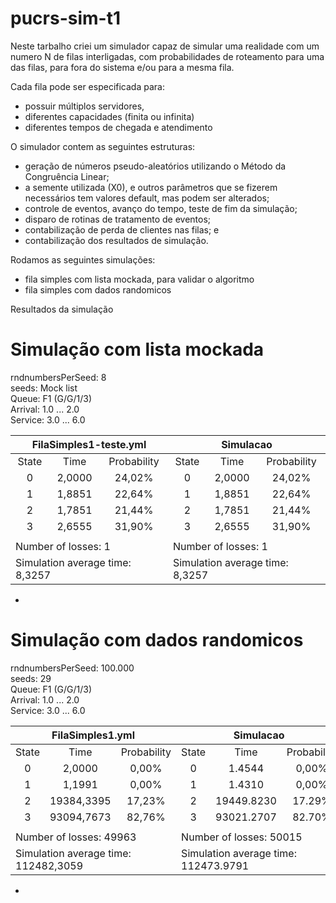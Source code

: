 # pucrs-sim-t1

Neste tarbalho criei um simulador capaz de simular uma realidade com um numero N de filas interligadas,
com probabilidades de roteamento para uma das filas, para fora do sistema e/ou para a mesma fila. 

Cada fila pode ser especificada para:
- possuir múltiplos servidores, 
- diferentes capacidades (finita ou infinita)
- diferentes tempos de chegada e atendimento

O simulador contem as seguintes estruturas:
- geração de números pseudo-aleatórios utilizando o Método da Congruência Linear;
- a semente utilizada (X0), e outros parâmetros que se fizerem necessários tem valores default, mas podem ser alterados;
- controle de eventos, avanço do tempo, teste de fim da simulação;
- disparo de rotinas de tratamento de eventos;
- contabilização de perda de clientes nas filas; e
- contabilização dos resultados de simulação.

Rodamos as seguintes simulações:
- fila simples com lista mockada, para validar o algoritmo
- fila simples com dados randomicos

Resultados da simulação

# Simulação com lista mockada  

rndnumbersPerSeed:  8  
seeds:              Mock list  
Queue:              F1 (G/G/1/3)  
Arrival:            1.0 ... 2.0  
Service:            3.0 ... 6.0  

<table align="center" cellpadding="10">
    <thead>
        <tr>
            <th colspan=3>FilaSimples1-teste.yml</th>
            <th colspan=3>Simulacao</th>
        </tr>
    </thead>
    <tbody>
        <tr align="center">
            <td>State</td>
            <td>Time</td>
            <td>Probability</td>
            <td>State</td>
            <td>Time</td>
            <td>Probability</td>
        </tr>
        <tr align="center">
            <td>0</td>
            <td>2,0000</td>
            <td>24,02%</td>
            <td>0</td>
            <td>2,0000</td>
            <td>24,02%</td>
        </tr>
        <tr align="center">
            <td>1</td>
            <td>1,8851</td>
            <td>22,64%</td>
            <td>1</td>
            <td>1,8851</td>
            <td>22,64%</td>
        </tr>
        <tr align="center">
            <td>2</td>
            <td>1,7851</td>
            <td>21,44%</td>
            <td>2</td>
            <td>1,7851</td>
            <td>21,44%</td>
        </tr>
         <tr align="center">
            <td>3</td>
            <td>2,6555</td>
            <td>31,90%</td>
            <td>3</td>
            <td>2,6555</td>
            <td>31,90%</td>
        </tr>
        <tr>
            <td colspan=6></td>
        </tr>
        <tr>
            <td colspan=3>Number of losses: 1</td>
            <td colspan=3>Number of losses: 1</td>
        </tr>
        <tr>
            <td colspan=3>Simulation average time: 8,3257</td>
            <td colspan=3>Simulation average time: 8,3257</td>
        </tr>
    </tbody>
</table>

-

# Simulação com dados randomicos

rndnumbersPerSeed:  100.000  
seeds:              29  
Queue:              F1 (G/G/1/3)  
Arrival:            1.0 ... 2.0  
Service:            3.0 ... 6.0  

<table align="center" cellpadding="10">
    <thead>
        <tr>
            <th colspan=3>FilaSimples1.yml</th>
            <th colspan=3>Simulacao</th>
        </tr>
    </thead>
    <tbody>
        <tr align="center">
            <td>State</td>
            <td>Time</td>
            <td>Probability</td>
            <td>State</td>
            <td>Time</td>
            <td>Probability</td>
        </tr>
        <tr align="center">
            <td>0</td>
            <td>2,0000</td>
            <td>0,00%</td>
            <td>0</td>
            <td>1.4544</td>
            <td>0,00%</td>
        </tr>
        <tr align="center">
            <td>1</td>
            <td>1,1991</td>
            <td>0,00%</td>
            <td>1</td>
            <td>1.4310</td>
            <td>0,00%</td>
        </tr>
        <tr align="center">
            <td>2</td>
            <td>19384,3395</td>
            <td>17,23%</td>
            <td>2</td>
            <td>19449.8230</td>
            <td>17.29%</td>
        </tr>
         <tr align="center">
            <td>3</td>
            <td>93094,7673</td>
            <td>82,76%</td>
            <td>3</td>
            <td>93021.2707</td>
            <td>82.70%</td>
        </tr>
        <tr>
            <td colspan=6></td>
        </tr>
        <tr>
            <td colspan=3>Number of losses: 49963</td>
            <td colspan=3>Number of losses: 50015</td>
        </tr>
        <tr>
            <td colspan=3>Simulation average time: 112482,3059</td>
            <td colspan=3>Simulation average time: 112473.9791</td>
        </tr>
    </tbody>
</table>

-
